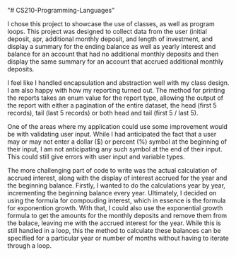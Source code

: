 "# CS210-Programming-Languages" 

I chose this project to showcase the use of classes, as well as program loops. This project was designed
to collect data from the user (initial deposit, apr, additional monthly deposit, and length of investment,
and display a summary for the ending balance as well as yearly interest and balance for an account that had
no additional monthly deposits and then display the same summary for an account that accrued additional monthly
deposits.

I feel like I handled encapsulation and abstraction well with my class design. I am also happy with how my reporting
turned out. The method for printing the reports takes an enum value for the report type, allowing the output of the
report with either a pagination of the entire dataset, the head (first 5 records), tail (last 5 records) or both 
head and tail (first 5 / last 5).

One of the areas where my application could use some improvement would be with validating user input. While I had
anticipated the fact that a user may or may not enter a dollar ($) or percent (%) symbol at the beginning of their
input, I am not anticipating any such symbol at the end of their input. This could still give errors with user input
and variable types.

The more challenging part of code to write was the actual calculation of accrued interest, along with the display
of interest accrued for the year and the beginning balance. Firstly, I wanted to do the calculations year by year,
incrementing the beginning balance every year. Ultimately, I decided on using the formula for compouding interest,
which in essence is the formula for exponention growth. With that, I could also use the exponential growth formula
to get the amounts for the monthly deposits and remove them from the balace, leaving me with the accrued interest
for the year. While this is still handled in a loop, this the method to calculate these balances can be specified
for a particular year or number of months without having to iterate through a loop.

